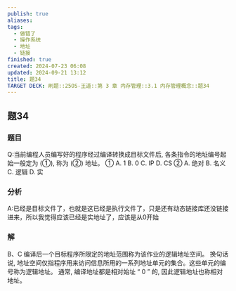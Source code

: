 ```yaml
---
publish: true
aliases: 
tags:
  - 做错了
  - 操作系统
  - 地址
  - 链接
finished: true
created: 2024-07-23 06:08
updated: 2024-09-21 13:12
title: 题34
TARGET DECK: 刷题::25OS-王道::第 3 章 内存管理::3.1 内存管理概念::题34
---
```

## 题34
### 题目
Q:当前编程人员编写好的程序经过编译转换成目标文件后, 各条指令的地址编号起始一般定为 (①), 称为 (②) 地址。
① A. 1 B. 0 C. IP D. CS
② A. 绝对 B. 名义 C. 逻辑 D. 实
### 分析
A:已经是目标文件了，也就是这已经是执行文件了，只是还有动态链接库还没链接进来，所以我觉得应该已经是实地址了，应该是从0开始
### 解
B、C
编译后一个目标程序所限定的地址范围称为该作业的逻辑地址空间。
换句话说, 地址空间仅指程序用来访问信息所用的一系列地址单元的集合。这些单元的编号称为逻辑地址。
通常, 编译地址都是相对始址 “ 0 ” 的, 因此逻辑地址也称相对地址。
<!--ID: 1724147519868-->
